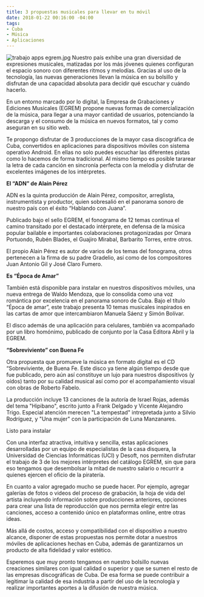 ```yaml
---
title: 3 propuestas musicales para llevar en tu móvil
date: 2018-01-22 00:16:00 -04:00
tags:
- Cuba
- Música
- Aplicaciones
---
```


![trabajo apps egrem.jpg](/uploads/luis-enriquez-2016.jpg)
Nuestro país exhibe una gran diversidad de expresiones musicales, matizadas por los más jóvenes quienes configuran el espacio sonoro con diferentes ritmos y melodías. Gracias al uso de la tecnología, las nuevas generaciones llevan la música en su bolsillo y disfrutan de una capacidad absoluta para decidir qué escuchar y cuándo hacerlo.

En un entorno marcado por lo digital, la Empresa de Grabaciones y Ediciones Musicales (EGREM) propone nuevas formas de comercialización de la música, para llegar a una mayor cantidad de usuarios, potenciando la descarga y el consumo de la música en nuevos formatos, tal y como aseguran en su sitio web.

Te propongo disfrutar de 3 producciones de la mayor casa discográfica de Cuba, convertidos en aplicaciones para dispositivos móviles con sistema operativo Android. En ellas no solo puedes escuchar las diferentes pistas como lo hacemos de forma tradicional. Al mismo tiempo es posible tararear la letra de cada canción en sincronía perfecta con la melodía y disfrutar de excelentes imágenes de los intérpretes.

**El “ADN” de Alain Pérez**

ADN es la quinta producción de Alain Pérez, compositor, arreglista, instrumentista y productor, quien sobresalió en el panorama sonoro de nuestro país con el éxito “Hablando con Juana”.

Publicado bajo el sello EGREM, el fonograma de 12 temas continua el camino transitado por el destacado intérprete, en defensa de la música popular bailable e importantes colaboraciones protagonizadas por Omara Portuondo, Rubén Blades, el Guajiro Mirabal, Barbarito Torres, entre otros.

El propio Alain Pérez es autor de varios de los temas del fonograma, otros pertenecen a la firma de su padre Gradelio, así como de los compositores Juan Antonio Gil y José Claro Fumero.

**Es “Época de Amar”**

También está disponible para instalar en nuestros dispositivos móviles, una nueva entrega de Waldo Mendoza, que lo consolida como una voz romántica por excelencia en el panorama sonoro de Cuba. Bajo el título “Época de amar”, este trabajo presenta 10 temas musicales inspirados en las cartas de amor que intercambiaron Manuela Sáenz y Simón Bolívar.

El disco además de una aplicación para celulares, también va acompañado por un libro homónimo, publicado de conjunto por la Casa Editora Abril y la EGREM.

**“Sobreviviente” con Buena Fe**

Otra propuesta que promueve la música en formato digital es el CD “Sobreviviente, de Buena Fe. Este disco ya tiene algún tiempo desde que fue publicado, pero aún así constituye un lujo para nuestros dispositivos (y oídos) tanto por su calidad musical así como por el acompañamiento visual con obras de Roberto Fabelo.

La producción incluye 13 canciones de la autoría de Israel Rojas, además del tema "Hipibano", escrito junto a Frank Delgado y Vicente Alejandro Trigo. Especial atención merecen "La tempestad" intrepretada junto a Silvio Rodríguez, y "Una mujer" con la participación de Luna Manzanares.

Listo para instalar

Con una interfaz atractiva, intuitiva y sencilla, estas aplicaciones desarrolladas por un equipo de especialistas de la casa disquera, la Universidad de Ciencias Informáticas (UCI) y Desoft, nos permiten disfrutar el trabajo de 3 de los mejores intérpretes del catálogo EGREM, sin que para eso tengamos que desembolsar la mitad de nuestro salario o recurrir a quienes ejercen el oficio de la piratería.

En cuanto a valor agregado mucho se puede hacer. Por ejemplo, agregar galerías de fotos o videos del proceso de grabación, la hoja de vida del artista incluyendo información sobre producciones anteriores, opciones para crear una lista de reproducción que nos permita elegir entre las canciones, acceso a contenido único en plataformas online, entre otras ideas.

Más allá de costos, acceso y compatibilidad con el dispositivo a nuestro alcance, disponer de estas propuestas nos permite dotar a nuestros móviles de aplicaciones hechas en Cuba, además de garantizarnos un producto de alta fidelidad y valor estético.

Esperemos que muy pronto tengamos en nuestro bolsillo nuevas creaciones similares con igual calidad o superior y que se sumen el resto de las empresas discográficas de Cuba. De esa forma se puede contribuir a legitimar la calidad de esa industria a partir del uso de la tecnología y realizar importantes aportes a la difusión de nuestra música.